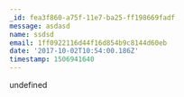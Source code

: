 ```yaml
---
_id: fea3f860-a75f-11e7-ba25-ff198669fadf
message: asdasd
name: ssdsd
email: 1ff0922116d44f16d854b9c8144d60eb
date: '2017-10-02T10:54:00.186Z'
timestamp: 1506941640
---
```

undefined
